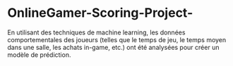# OnlineGamer-Scoring-Project-
En utilisant des techniques de machine learning, les données comportementales des joueurs (telles que le temps de jeu, le temps moyen dans une salle, les achats in-game, etc.) ont été analysées pour créer un modèle de prédiction.
